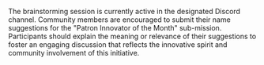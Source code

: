 

The brainstorming session is currently active in the designated Discord channel. Community members are encouraged to submit their name suggestions for the "Patron Innovator of the Month" sub-mission. Participants should explain the meaning or relevance of their suggestions to foster an engaging discussion that reflects the innovative spirit and community involvement of this initiative.